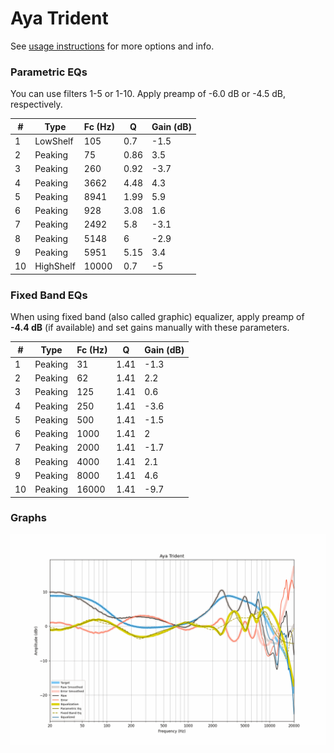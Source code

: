 # Aya Trident
See [usage instructions](https://github.com/jaakkopasanen/AutoEq#usage) for more options and info.

### Parametric EQs
You can use filters 1-5 or 1-10. Apply preamp of -6.0 dB or -4.5 dB, respectively.

|   # | Type      |   Fc (Hz) |    Q |   Gain (dB) |
|-----|-----------|-----------|------|-------------|
|   1 | LowShelf  |       105 | 0.7  |        -1.5 |
|   2 | Peaking   |        75 | 0.86 |         3.5 |
|   3 | Peaking   |       260 | 0.92 |        -3.7 |
|   4 | Peaking   |      3662 | 4.48 |         4.3 |
|   5 | Peaking   |      8941 | 1.99 |         5.9 |
|   6 | Peaking   |       928 | 3.08 |         1.6 |
|   7 | Peaking   |      2492 | 5.8  |        -3.1 |
|   8 | Peaking   |      5148 | 6    |        -2.9 |
|   9 | Peaking   |      5951 | 5.15 |         3.4 |
|  10 | HighShelf |     10000 | 0.7  |        -5   |

### Fixed Band EQs
When using fixed band (also called graphic) equalizer, apply preamp of **-4.4 dB** (if available) and set gains manually with these parameters.

|   # | Type    |   Fc (Hz) |    Q |   Gain (dB) |
|-----|---------|-----------|------|-------------|
|   1 | Peaking |        31 | 1.41 |        -1.3 |
|   2 | Peaking |        62 | 1.41 |         2.2 |
|   3 | Peaking |       125 | 1.41 |         0.6 |
|   4 | Peaking |       250 | 1.41 |        -3.6 |
|   5 | Peaking |       500 | 1.41 |        -1.5 |
|   6 | Peaking |      1000 | 1.41 |         2   |
|   7 | Peaking |      2000 | 1.41 |        -1.7 |
|   8 | Peaking |      4000 | 1.41 |         2.1 |
|   9 | Peaking |      8000 | 1.41 |         4.6 |
|  10 | Peaking |     16000 | 1.41 |        -9.7 |

### Graphs
![](./Aya%20Trident.png)
